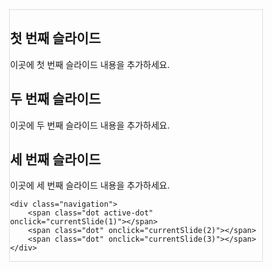<!DOCTYPE html>
<html lang="en">
<head>
<meta charset="UTF-8">
<meta name="viewport" content="width=device-width, initial-scale=1.0">
<title>미니인턴 클론 페이지</title>
<style>
    /* 슬라이드 컨테이너 스타일 */
    .slider-container {
        width: 80%;
        margin: auto;
        position: relative;
        overflow: hidden;
        border: 1px solid #ddd;
    }

    /* 이미지 슬라이드 스타일 */
    .slide {
        display: none;
        width: 100%;
    }

    /* 활성화된 슬라이드 스타일 */
    .active {
        display: block;
    }

    /* 네비게이션 스타일 */
    .navigation {
        text-align: center;
        margin-top: 10px;
    }

    /* 도트 스타일 */
    .dot {
        cursor: pointer;
        height: 15px;
        width: 15px;
        margin: 0 5px;
        background-color: #bbb;
        border-radius: 50%;
        display: inline-block;
        transition: background-color 0.3s ease;
    }

    /* 활성화된 도트 스타일 */
    .active-dot {
        background-color: #333;
    }
</style>
</head>
<body>

<div class="slider-container">
    <div class="slide active">
        <h2>첫 번째 슬라이드</h2>
        <p>이곳에 첫 번째 슬라이드 내용을 추가하세요.</p>
    </div>
    <div class="slide">
        <h2>두 번째 슬라이드</h2>
        <p>이곳에 두 번째 슬라이드 내용을 추가하세요.</p>
    </div>
    <div class="slide">
        <h2>세 번째 슬라이드</h2>
        <p>이곳에 세 번째 슬라이드 내용을 추가하세요.</p>
    </div>

    <div class="navigation">
        <span class="dot active-dot" onclick="currentSlide(1)"></span>
        <span class="dot" onclick="currentSlide(2)"></span>
        <span class="dot" onclick="currentSlide(3)"></span>
    </div>
</div>

<script>
    let slideIndex = 1;

    function showSlide(n) {
        const slides = document.querySelectorAll('.slide');
        const dots = document.querySelectorAll('.dot');
        
        if (n > slides.length) {
            slideIndex = 1;
        }    
        if (n < 1) {
            slideIndex = slides.length;
        }

        slides.forEach(slide => slide.style.display = 'none');
        dots.forEach(dot => dot.classList.remove('active-dot'));

        slides[slideIndex - 1].style.display = 'block';
        dots[slideIndex - 1].classList.add('active-dot');
    }

    function currentSlide(n) {
        showSlide(slideIndex = n);
    }

    // 자동 슬라이드 기능 추가 (선택사항)
    setInterval(() => {
        showSlide(slideIndex += 1);
    }, 5000);

    // 초기 슬라이드 표시
    showSlide(slideIndex);
</script>

</body>
</html>
